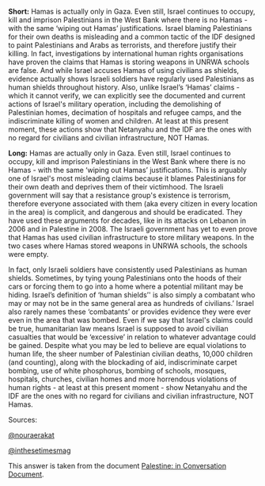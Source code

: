 **Short:** Hamas is actually only in Gaza. Even still, Israel continues to occupy, kill and imprison Palestinians in the West Bank where there is no Hamas - with the same ‘wiping out Hamas’ justifications. Israel blaming Palestinians for their own deaths is misleading and a common tactic of the IDF designed to paint Palestinians and Arabs as terrorists, and therefore justify their killing. In fact, investigations by international human rights organisations have proven the claims that Hamas is storing weapons in UNRWA schools are false. And while Israel accuses Hamas of using civilians as shields, evidence actually shows Israeli soldiers have regularly used Palestinians as human shields throughout history. Also, unlike Israel’s ‘Hamas’ claims - which it cannot verify, we can explicitly see the documented and current actions of Israel's military operation, including the demolishing of Palestinian homes, decimation of hospitals and refugee camps, and the indiscriminate killing of women and children. At least at this present moment, these actions show that Netanyahu and the IDF are the ones with no regard for civilians and civilian infrastructure, NOT Hamas.

**Long:** Hamas are actually only in Gaza. Even still, Israel continues to occupy, kill and imprison Palestinians in the West Bank where there is no Hamas - with the same ‘wiping out Hamas’ justifications. This is arguably one of Israel's most misleading claims because it blames Palestinians for their own death and deprives them of their victimhood. The Israeli government will say that a resistance group's existence is terrorism, therefore everyone associated with them (aka every citizen in every location in the area) is complicit, and dangerous and should be eradicated. They have used these arguments for decades, like in its attacks on Lebanon in 2006 and in Palestine in 2008. The Israeli government has yet to even prove that Hamas has used civilian infrastructure to store military weapons. In the two cases where Hamas stored weapons in UNRWA schools, the schools were empty.

In fact, only Israeli soldiers have consistently used Palestinians as human shields. Sometimes, by tying young Palestinians onto the hoods of their cars or forcing them to go into a home where a potential militant may be hiding. Israel’s definition of ‘human shields’' is also simply a combatant who may or may not be in the same general area as hundreds of civilians.’ Israel also rarely names these ‘combatants’ or provides evidence they were ever even in the area that was bombed. Even if we say that Israel's claims could be true, humanitarian law means Israel is supposed to avoid civilian casualties that would be ‘excessive’ in relation to whatever advantage could be gained. Despite what you may be led to believe are equal violations to human life, the sheer number of Palestinian civilian deaths, 10,000 children (and counting), along with the blockading of aid, indiscriminate carpet bombing, use of white phosphorus, bombing of schools, mosques, hospitals, churches, civilian homes and more horrendous violations of human rights - at least at this present moment -  show Netanyahu and the IDF are the ones with no regard for civilians and civilian infrastructure, NOT Hamas.

Sources:

[@nouraerakat](https://www.instagram.com/nouraerakat/)

[@inthesetimesmag](https://www.instagram.com/inthesetimesmag/)

This answer is taken from the document [Palestine: in Conversation Document](https://docs.google.com/document/d/1OVKqgxQDOfFjy5h6KXgbKkHTFRPvRT79LFOcAao-imA/edit?pli=1&fbclid=IwAR31dX1VTjTiQRPBgdu-jeocUOhqXZcPCnsWFthV4VFLhjCya9_A22ZpQEs).
